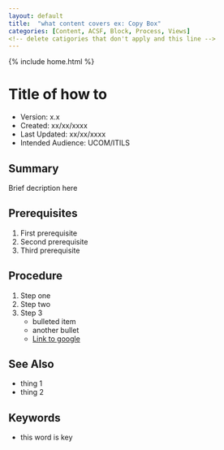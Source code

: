 ```yaml
---
layout: default
title:  "what content covers ex: Copy Box"
categories: [Content, ACSF, Block, Process, Views] 
<!-- delete catigories that don't apply and this line -->
---
```

{% include home.html %}
# Title of how to
* Version: x.x
* Created: xx/xx/xxxx
* Last Updated: xx/xx/xxxx
* Intended Audience: UCOM/ITILS

## Summary

Brief decription here

## Prerequisites

 1. First prerequisite
 2. Second prerequisite
 3. Third prerequisite

## Procedure

1. Step one
2. Step two
3. Step 3
    * bulleted item
    * another bullet
    * [Link to google](http://www.google.com)

## See Also

* thing 1
* thing 2

## Keywords

* this word is key

